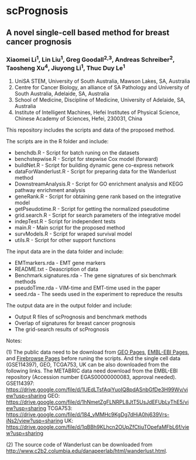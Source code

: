 # scPrognosis 
## A novel single-cell based method for breast cancer prognosis
### Xiaomei Li<sup>1</sup>, Lin Liu<sup>1</sup>, Greg Goodall<sup>2,3</sup>, Andreas Schreiber<sup>2</sup>, Taosheng Xu<sup>4</sup>, Jiuyong Li<sup>1</sup>, Thuc Duy Le<sup>1</sup>

1. UniSA STEM, University of South Australia, Mawson Lakes, SA, Australia
2. Centre for Cancer Biology, an alliance of SA Pathology and University of South Australia, Adelaide, SA, Australia
3. School of Medicine, Discipline of Medicine, University of Adelaide, SA, Australia
4. Institute of Intelligent Machines, Hefei Institutes of Physical Science, Chinese Academy of Sciences, Hefei, 230031, China

This repository includes the scripts and data of the proposed method. 

The scripts are in the R folder and include:

- benchdb.R - Script for batch runing on the datasets
- benchstepwise.R - Script for stepwise Cox model (forward)
- buildNet.R - Script for building dynamic gene co-express network
- dataForWanderlust.R - Script for preparing data for the Wanderlust method
- DownstreamAnalysis.R - Script for GO enrichment analysis and KEGG pathway enrichment analysis
- geneRank.R - Script for obtaining gene rank based on the integrative model
- getPseudotime.R - Script for getting the normalized pseudotime
- grid.search.R - Script for search parameters of the integrative model
- indepTest.R - Script for independent tests
- main.R - Main script for the proposed method
- survModels.R - Script for wraped survival model
- utils.R - Script for other support functions

The input data are in the data folder and include:
- EMTmarkers.rda - EMT gene markers
- README.txt - Deascription of data
- Benchmark.signatures.rda - The gene signatures of six benchmark methods
- pseudoTime.rda - VIM-time and EMT-time used in the paper
- seed.rda - The seeds used in the experiment to repreduce the results

The output data are in the output folder and include:
- Output R files of scPrognosis and benchmark methods
- Overlap of signatures for breast cancer prognosis
- The grid-search results of scPrognosis

Notes:

(1) The public data need to be download from [GEO Pages](https://www.ncbi.nlm.nih.gov/geo/), [EMBL-EBI Pages](https://www.ebi.ac.uk/ega/), and [Firebrowse Pages](http://firebrowse.org/) before runing the scripts. And the single cell data (GSE114397), GEO, TCGA753, UK can be also downloaded from the following links. The METABRIC data need download from the EMBL-EBI repository (Accession number EGAS00000000083, approval needed).
GSE114397: https://drive.google.com/file/d/1UEdLTsfAqiYuoIQ8pdASnbGfDe3H99Wv/view?usp=sharing
GEO: https://drive.google.com/file/d/1hNmetZgFLNRPL8JtT5UsJdEFUbLyThE5/view?usp=sharing
TCGA753: https://drive.google.com/file/d/184_yMMHc9KgDg7dHiA0hj639Vrs-iNs2/view?usp=sharing
UK: https://drive.google.com/file/d/1qBBh9KLhcn2OUpZfCtjuTOpefaMFbL6f/view?usp=sharing

(2) The source code of Wanderlust can be downloaded from http://www.c2b2.columbia.edu/danapeerlab/html/wanderlust.html.
